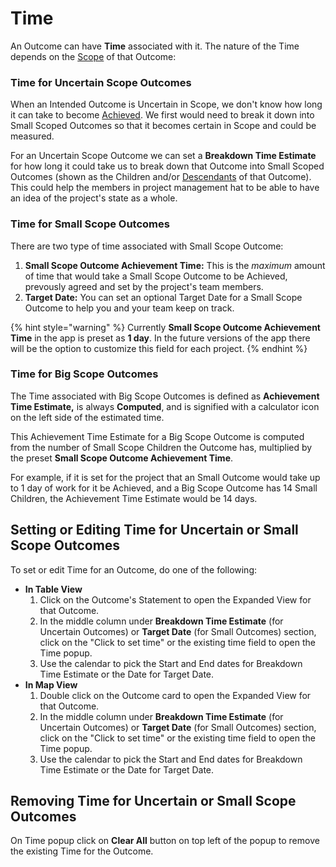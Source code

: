 # Time

An Outcome can have **Time** associated with it. The nature of the Time depends on the [Scope](outcome-scope.md) of that Outcome:

### **Time for Uncertain Scope Outcomes**

When an Intended Outcome is Uncertain in Scope, we don't know how long it can take to become [Achieved](achievement-status.md). We first would need to break it down into Small Scoped Outcomes so that it becomes certain in Scope and could be measured.

For an Uncertain Scope Outcome we can set a **Breakdown Time Estimate** for how long it could take us to break down that Outcome into Small Scoped Outcomes (shown as the Children and/or [Descendants](../project-views/map-view/outcome-connections.md) of that Outcome). This could help the members in project management hat to be able to have an idea of the project's state as a whole.

### **Time for Small Scope Outcomes**

There are two type of time associated with Small Scope Outcome:

1. **Small Scope Outcome Achievement Time:** This is the _maximum_ amount of time that would take a Small Scope Outcome to be Achieved, prevously agreed and set by the project's team members.
2. &#x20;**Target Date:** You can set an optional Target Date for a Small Scope Outcome to help you and your team keep on track.

{% hint style="warning" %}
Currently **Small Scope Outcome Achievement Time** in the app is preset as **1 day**. In the future versions of the app there will be the option to customize this field for each project.
{% endhint %}

### **Time for Big Scope Outcomes**

The Time associated with Big Scope Outcomes is defined as **Achievement Time Estimate,** is always **Computed**, and is signified with a calculator icon on the left side of the estimated time.

This Achievement Time Estimate for a Big Scope Outcome is computed from the number of Small Scope Children the Outcome has, multiplied by the preset **Small Scope Outcome Achievement Time**.

For example, if it is set for the project that an Small Outcome would take up to 1 day of work for it be Achieved, and a Big Scope Outcome has 14 Small Children, the Achievement Time Estimate would be 14 days.

## **Setting or Editing Time for Uncertain or Small Scope Outcomes**

To set or edit Time for an Outcome, do one of the following:

* **In Table View**
  1. Click on the Outcome's Statement to open the Expanded View for that Outcome.&#x20;
  2. In the middle column under **Breakdown Time Estimate** (for Uncertain Outcomes) or **Target Date** (for Small Outcomes) section, click on the "Click to set time" or the existing time field to open the Time popup.
  3. Use the calendar to pick the Start and End dates for Breakdown Time Estimate or the Date for Target Date.
* **In Map View**
  1. Double click on the Outcome card to open the Expanded View for that Outcome.&#x20;
  2. In the middle column under **Breakdown Time Estimate** (for Uncertain Outcomes) or **Target Date** (for Small Outcomes) section, click on the "Click to set time" or the existing time field to open the Time popup.
  3. Use the calendar to pick the Start and End dates for Breakdown Time Estimate or the Date for Target Date.

## **Removing Time for Uncertain or Small Scope Outcomes**

On Time popup click on **Clear All** button on top left of the popup to remove the existing Time for the Outcome.
